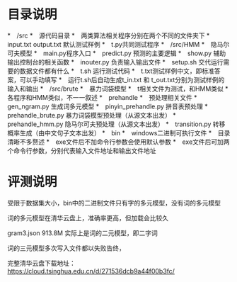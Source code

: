 # 目录说明
*　/src
  *　源代码目录
  *　两类算法相关程序分别在两个不同的文件夹下
  *　input.txt output.txt 默认测试样例
  *　t.py共同测试程序
  *　/src/HMM
    *　隐马尔可夫模型
    *　main.py程序入口
    *　predict.py 预测的主要逻辑
    *　show.py 辅助输出控制台的相关函数
    *　inouter.py 负责输入输出文件
    *　setup.sh 交代运行需要的数据文件都有什么
    *　t.sh 运行测试代码
    *　t.txt测试样例中文，即标准答案，可以手动填写
    *　运行t.sh后自动生成t_in.txt 和 t_out.txt分别为测试样例的输入和输出
  *　/src/brute
    *　暴力词袋模型
    *　t相关文件为测试，和HMM类似
    *　各程序和HMM类似，不一一叙述
*　prehandle
  *　预处理相关文件
  *　gen_ngram.py 生成词多元模型
  *　pinyin_prehandle.py 拼音表预处理
  *　prehandle_brute.py 暴力词袋模型预处理（从源文本出发）
  *　prehandle_hmm.py 隐马尔可夫预处理（从源文本出发）
  *　transition.py 转移概率生成（由中文句子文本出发）
*　bin
  *　windows二进制可执行文件
  *　目录清晰不多赘述
  *　exe文件后不加命令行参数会使用默认参数
  *　exe文件后可加两个命令行参数，分别代表输入文件地址和输出文件地址

# 评测说明

受限于数据集大小，bin中的二进制文件只有字的多元模型，没有词的多元模型

词的多元模型在清华云盘上，准确率更高，但加载会比较久

gram3.json 913.8M 实际上是词的二元模型，即二字词

词的三元模型多次写入文件都以失败告终，

完整清华云盘下载地址：https://cloud.tsinghua.edu.cn/d/271536dcb9a44f00b3fc/

